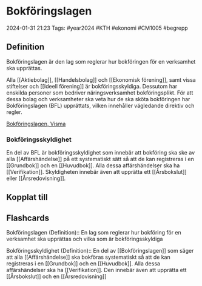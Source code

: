 # Bokföringslagen

2024-01-31 21:23
Tags: #year2024 #KTH #ekonomi #CM1005 #begrepp

## Definition

Bokföringslagen är den lag som reglerar hur bokföringen för en verksamhet ska upprättas.

Alla [[Aktiebolag]], [[Handelsbolag]] och [[Ekonomisk förening]], samt vissa stiftelser och [[Ideell förening]] är bokföringsskyldiga. Dessutom har enskilda personer som bedriver näringsverksamhet bokföringsplikt. För att dessa bolag och verksamheter ska veta hur de ska sköta bokföringen har Bokföringslagen (BFL) upprättats, vilken innehåller vägledande direktiv och regler.

[Bokföringslagen, Visma](https://vismaspcs.se/ekonomiska-termer/vad-ar-bokforingslagen)

### Bokföringsskyldighet

En del av BFL är bokföringsskyldighet som innebär att bokföring ska ske av alla [[Affärshändelse]] på ett systematiskt sätt så att de kan registreras i en [[Grundbok]] och en [[Huvudbok]]. Alla dessa affärshändelser ska ha [[Verifikation]]. Skyldigheten innebär även att upprätta ett [[Årsbokslut]] eller [[Årsredovisning]].

## Kopplat till

## Flashcards

Bokföringslagen (Definition):: En lag som reglerar hur bokföring för en verksamhet ska upprättas och vilka som är bokföringsskyldiga
<!--SR:!2024-02-09,3,266!2024-02-07,1,230-->

Bokföringsskyldighet (Definition):: En del av [[Bokföringslagen]] som säger att alla [[Affärshändelse]] ska bokföras systematiskt så att de kan registreras i en [[Grundbok]] och en [[Huvudbok]]. Alla dessa affärshändelser ska ha [[Verifikation]]. Den innebär även att upprätta ett [[Årsbokslut]] och en [[Årsredovisning]]
<!--SR:!2024-02-07,1,226!2024-02-07,1,230-->

